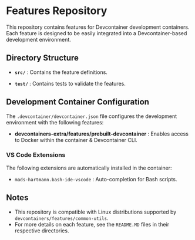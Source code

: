 # Features Repository

This repository contains features for Devcontainer development containers. Each feature is designed to be easily integrated into a Devcontainer-based development environment.

## Directory Structure

- **`src/`** : Contains the feature definitions.

- **`test/`** : Contains tests to validate the features.

## Development Container Configuration

The `.devcontainer/devcontainer.json` file configures the development environment with the following features:

- **devcontainers-extra/features/prebuilt-devcontainer** : Enables access to Docker within the container & Devcontainer CLI.

### VS Code Extensions

The following extensions are automatically installed in the container:

- `mads-hartmann.bash-ide-vscode` : Auto-completion for Bash scripts.

## Notes

- This repository is compatible with Linux distributions supported by `devcontainers/features/common-utils`.
- For more details on each feature, see the `README.MD` files in their respective directories.
